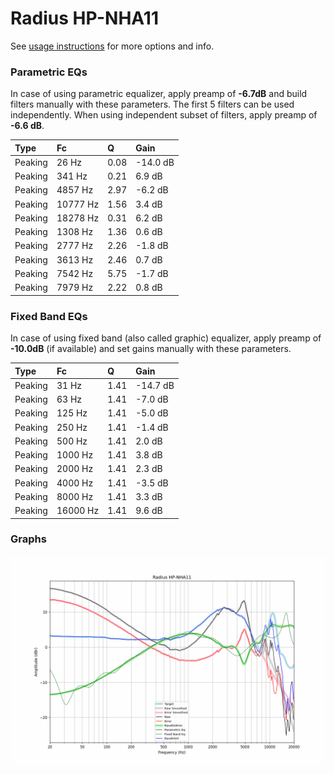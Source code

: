# Radius HP-NHA11
See [usage instructions](https://github.com/jaakkopasanen/AutoEq#usage) for more options and info.

### Parametric EQs
In case of using parametric equalizer, apply preamp of **-6.7dB** and build filters manually
with these parameters. The first 5 filters can be used independently.
When using independent subset of filters, apply preamp of **-6.6 dB**.

| Type    | Fc       |    Q | Gain     |
|:--------|:---------|:-----|:---------|
| Peaking | 26 Hz    | 0.08 | -14.0 dB |
| Peaking | 341 Hz   | 0.21 | 6.9 dB   |
| Peaking | 4857 Hz  | 2.97 | -6.2 dB  |
| Peaking | 10777 Hz | 1.56 | 3.4 dB   |
| Peaking | 18278 Hz | 0.31 | 6.2 dB   |
| Peaking | 1308 Hz  | 1.36 | 0.6 dB   |
| Peaking | 2777 Hz  | 2.26 | -1.8 dB  |
| Peaking | 3613 Hz  | 2.46 | 0.7 dB   |
| Peaking | 7542 Hz  | 5.75 | -1.7 dB  |
| Peaking | 7979 Hz  | 2.22 | 0.8 dB   |

### Fixed Band EQs
In case of using fixed band (also called graphic) equalizer, apply preamp of **-10.0dB**
(if available) and set gains manually with these parameters.

| Type    | Fc       |    Q | Gain     |
|:--------|:---------|:-----|:---------|
| Peaking | 31 Hz    | 1.41 | -14.7 dB |
| Peaking | 63 Hz    | 1.41 | -7.0 dB  |
| Peaking | 125 Hz   | 1.41 | -5.0 dB  |
| Peaking | 250 Hz   | 1.41 | -1.4 dB  |
| Peaking | 500 Hz   | 1.41 | 2.0 dB   |
| Peaking | 1000 Hz  | 1.41 | 3.8 dB   |
| Peaking | 2000 Hz  | 1.41 | 2.3 dB   |
| Peaking | 4000 Hz  | 1.41 | -3.5 dB  |
| Peaking | 8000 Hz  | 1.41 | 3.3 dB   |
| Peaking | 16000 Hz | 1.41 | 9.6 dB   |

### Graphs
![](./Radius%20HP-NHA11.png)